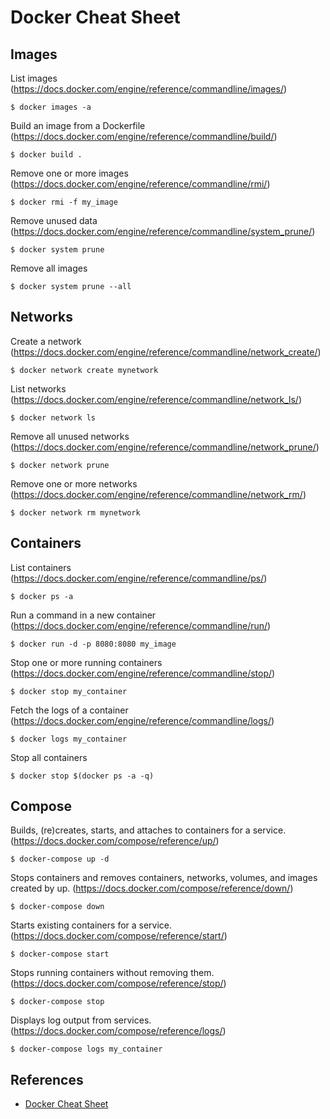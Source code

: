 # Docker Cheat Sheet

## Images

List images (https://docs.docker.com/engine/reference/commandline/images/)
```
$ docker images -a
```

Build an image from a Dockerfile (https://docs.docker.com/engine/reference/commandline/build/)
```
$ docker build .
```

Remove one or more images (https://docs.docker.com/engine/reference/commandline/rmi/)
```
$ docker rmi -f my_image
```

Remove unused data (https://docs.docker.com/engine/reference/commandline/system_prune/)
```
$ docker system prune
```

Remove all images
```
$ docker system prune --all
```

## Networks

Create a network (https://docs.docker.com/engine/reference/commandline/network_create/)
```
$ docker network create mynetwork
```

List networks (https://docs.docker.com/engine/reference/commandline/network_ls/)
```
$ docker network ls
```

Remove all unused networks (https://docs.docker.com/engine/reference/commandline/network_prune/)
```
$ docker network prune
```

Remove one or more networks (https://docs.docker.com/engine/reference/commandline/network_rm/)
```
$ docker network rm mynetwork
```

## Containers

List containers (https://docs.docker.com/engine/reference/commandline/ps/)
```
$ docker ps -a
```

Run a command in a new container (https://docs.docker.com/engine/reference/commandline/run/)
```
$ docker run -d -p 8080:8080 my_image
```

Stop one or more running containers (https://docs.docker.com/engine/reference/commandline/stop/)
```
$ docker stop my_container
```

Fetch the logs of a container (https://docs.docker.com/engine/reference/commandline/logs/)
```
$ docker logs my_container
```

Stop all containers
```
$ docker stop $(docker ps -a -q)
```

## Compose

Builds, (re)creates, starts, and attaches to containers for a service. (https://docs.docker.com/compose/reference/up/)
```
$ docker-compose up -d
```

Stops containers and removes containers, networks, volumes, and images created by up. (https://docs.docker.com/compose/reference/down/)
```
$ docker-compose down
```

Starts existing containers for a service. (https://docs.docker.com/compose/reference/start/)
```
$ docker-compose start
```

Stops running containers without removing them. (https://docs.docker.com/compose/reference/stop/)
```
$ docker-compose stop
```

Displays log output from services. (https://docs.docker.com/compose/reference/logs/)
```
$ docker-compose logs my_container
```

## References

* [Docker Cheat Sheet](https://www.docker.com/sites/default/files/Docker_CheatSheet_08.09.2016_0.pdf)

